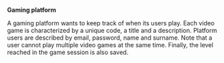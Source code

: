 **Gaming platform**

A gaming platform wants to keep track of when its users play. Each video game is characterized by a
unique code, a title and a description. Platform users are described by email, password, name and
surname. Note that a user cannot play multiple video games at the same time. Finally, the level reached
in the game session is also saved.

